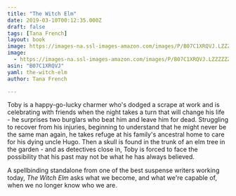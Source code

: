 ```yaml
---
title: "The Witch Elm"
date: 2019-03-10T00:12:35.000Z
draft: false
tags: [Tana French]
layout: book
image: https://images-na.ssl-images-amazon.com/images/P/B07C1XRQVJ.LZZZZZZZ.jpg
image: 
  - https://images-na.ssl-images-amazon.com/images/P/B07C1XRQVJ.LZZZZZZZ.jpg
asin: "B07C1XRQVJ"
yaml: the-witch-elm
author: Tana French

---
```


Toby is a happy-go-lucky charmer who's dodged a scrape at work and is celebrating with friends when the night takes a turn that will change his life - he surprises two burglars who beat him and leave him for dead. Struggling to recover from his injuries, beginning to understand that he might never be the same man again, he takes refuge at his family's ancestral home to care for his dying uncle Hugo. Then a skull is found in the trunk of an elm tree in the garden - and as detectives close in, Toby is forced to face the possibility that his past may not be what he has always believed.  
  
A spellbinding standalone from one of the best suspense writers working today, *The Witch Elm* asks what we become, and what we're capable of, when we no longer know who we are.